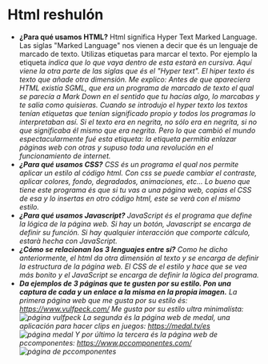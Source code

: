 # Html reshulón
* **¿Para qué usamos HTML?**
Html significa Hyper Text Marked Language. Las siglas "Marked Language" nos vienen a decir que és un lenguaje de marcado de texto. Utilizas etiquetas para marcar el texto. Por ejemplo la etiqueta <em> indica que lo que vaya dentro de esta estarà en cursiva. Aquí viene la otra parte de las siglas que és el "Hyper text". El hiper texto és texto que añade otra dimensión. Me explico:
Antes de que apareciera HTML existía SGML, que era un programa de marcado de texto el qual se parecía a Mark Down en el sentido que tu hacías algo, lo marcabas y te salía como quisieras.
Cuando se introdujo el hyper texto los textos tenían etiquetas que tenían significado propio y todos los programas lo interpretaban así. Si el texto era en negrita, no sólo era en negrita, si no que significaba él mismo que era negrita. Pero lo que cambió el mundo espectacularmente fué esta etiqueta: <a>
la etiqueta <a> permitía enlazar pàginas web con otras y supuso toda una revolución en el funcionamiento de internet.
* **¿Para qué usamos CSS?**
CSS és un programa el qual nos permite aplicar un estilo al código html. Con css se puede cambiar el contraste, aplicar colores, fondo, degradados, animaciones, etc... 
Lo bueno que tiene este programa és que si tu vas a una página web, copias el CSS de esa y lo insertas en otro código html, este se verà con el mismo estilo.
* **¿Para qué usamos Javascript?**
JavaScript és el programa que define la lógica de la página web. Si hay un botón, Javascript se encarga de definir su función. Si hay qualquier interacción que comporte cálculo, estarà hecha con JavaScript.
* **¿Cómo se relacionan los 3 lenguajes entre sí?**
Como he dicho anteriormente, el html da otra dimensión al texto y se encarga de definir la estructura de la página web. El CSS de el estilo y hace que se vea más bonito y el JavaScript se encarga de definir la lògica del programa.
* **Da ejemplos de 3 páginas que te gusten por su estilo. Pon una captura de cada y un enlace a la misma en la propia imagen.**
La primera página web que me gusta por su estilo és: https://www.vulfpeck.com/
Me gusta por su estilo ultra minimalísta:
![página vulfpeck](https://preview.redd.it/hr6hffj51lc21.jpg?auto=webp&s=5df6e1646fe57084b7993c82945bb34b81b77a3b)
La segunda és la página web de medal, una aplicación para hacer clips en juegos: https://medal.tv/es
![página medal](https://miro.medium.com/v2/resize:fit:1400/0*LsBp0CoMweg4Yfb3)
Y por último la tercera és la página web de pccomponentes: https://www.pccomponentes.com/
![página de pccomponentes](https://www.oleoshop.com/imagenes/porreferencia?identidad=8fd6b6bf-059c-4a94-a91f-c182331dde81&referencia=&ancho=&alto=)